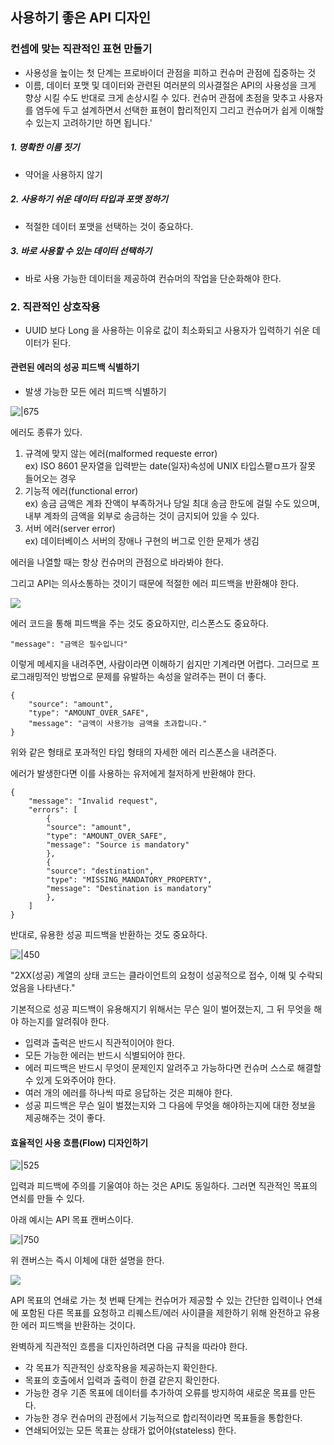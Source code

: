 ## 사용하기 좋은 API 디자인

### 컨셉에 맞는 직관적인 표현 만들기

- 사용성을 높이는 첫 단계는 프로바이더 관점을 피하고 컨슈머 관점에 집중하는 것
- 이름, 데이터 포맷 및 데이터와 관련된 여러분의 의사결절은 API의 사용성을 크게 향상 시킬 수도 반대로 크게 손상시킬 수 있다. 컨슈머 관점에 초점을 맞추고 사용자를 염두에 두고 설계하면서 선택한 표현이 합리적인지 그리고 컨슈머가 쉽게 이해할 수 있는지 고려하기만 하면 됩니다.'

##### 1. 명확한 이름 짓기
- 약어을 사용하지 않기

##### 2. 사용하기 쉬운 데이터 타입과 포맷 정하기
- 적절한 데이터 포맷을 선택하는 것이 중요하다.

##### 3. 바로 사용할 수 있는 데이터 선택하기
- 바로 사용 가능한 데이터을 제공하여 컨슈머의 작업을 단순화해야 한다.

### 2. 직관적인 상호작용

- UUID 보다 Long 을 사용하는 이유로 값이 최소화되고 사용자가 입력하기 쉬운 데이터가 된다.


#### 관련된 에러의 성공 피드백 식별하기

- 발생 가능한 모든 에러 피드백 식별하기

![|675](https://i.imgur.com/nFFuIno.jpg)

에러도 종류가 있다.

1. 규격에 맞지 않는 에러(malformed requeste error)   
   ex) ISO 8601 문자열을 입력받는 date(일자)속성에 UNIX 타입스퍁ㅁ프가 잘못 들어오는 경우
2. 기능적 에러(functional error)   
   ex) 송금 금액은 계좌 잔액이 부족하거나 당일 최대 송금 한도에 걸릴 수도 있으며, 내부 계좌의 금액을 외부로 송금하는 것이 금지되어 있을 수 있다.
3. 서버 에러(server error)  
   ex) 데이터베이스 서버의 장애나 구현의 버그로 인한 문제가 생김


에러을 나열할 때는 항상 컨슈머의 관점으로 바라봐야 한다.

그리고 API는 의사소통하는 것이기 때문에 적절한 에러 피드백을 반환해야 한다.

![](https://i.imgur.com/cT4Aj9o.jpg)

에러 코드을 통해 피드백을 주는 것도 중요하지만, 리스폰스도 중요하다.

`"message": "금액은 필수입니다"`

이렇게 메세지을 내려주면, 사람이라면 이해하기 쉽지만 기계라면 어렵다. 그러므로 프로그래밍적인 방법으로 문제를 유발하는 속성을 알려주는 편이 더 좋다.

```
{
	"source": "amount",
	"type": "AMOUNT_OVER_SAFE",
	"message": "금액이 사용가능 금액을 초과합니다."
}
```

위와 같은 형태로 포과적인 타입 형태의 자세한 에러 리스폰스을 내려준다.

에러가 발생한다면 이를 사용하는 유저에게 철저하게 반환해야 한다.

```
{
	"message": "Invalid request",
	"errors": [
		{
		"source": "amount",
		"type": "AMOUNT_OVER_SAFE",
		"message": "Source is mandatory"
		},
		{
		"source": "destination",
		"type": "MISSING_MANDATORY_PROPERTY",
		"message": "Destination is mandatory"
		},
	]
}
```

반대로, 유용한 성공 피드백을 반환하는 것도 중요하다.

![|450](https://i.imgur.com/f2MN0WJ.png)

"2XX(성공) 계열의 상태 코드는 클라이언트의 요청이 성공적으로 접수, 이해 및 수락되었음을 나타낸다."

기본적으로 성공 피드백이 유용해지기 위해서는 무슨 일이 벌어졌는지, 그 뒤 무엇을 해야 하는지를 알려줘야 한다.
- 입력과 출럭은 반드시 직관적이어야 한다.
- 모든 가능한 에러는 반드시 식별되어야 한다.
- 에러 피드백은 반드시 무엇이 문제인지 알려주고 가능하다면 컨슈머 스스로 해결할 수 있게 도와주어야 한다.
- 여러 개의 에러를 하나씩 따로 응답하는 것은 피해야 한다.
- 성공 피드백은 무슨 일이 벌졌는지와 그 다음에 무엇을 해야하는지에 대한 정보을 제공해주는 것이 좋다.


#### 효율적인 사용 흐름(Flow) 디자인하기

![|525](https://i.imgur.com/7D9OfPv.jpg)

입력과 피드백에 주의를 기울여야 하는 것은 API도 동일하다. 그러면 직관적인 목표의 연쇠를 만들 수 있다.

아래 예시는 API 목표 캔버스이다.

![|750](https://i.imgur.com/JnEmpA2.png)

위 캔버스는 즉시 이체에 대한 설명을 한다.

![](https://i.imgur.com/TJDp77R.jpg)

API 목표의 연쇄로 가는 첫 번째 단계는 컨슈머가 제공할 수 있는 간단한 입력이나 연쇄에 포함된 다른 목표를 요청하고 리퀘스트/에러 사이클을 제한하기 위해 완전하고 유용한 에러 피드백을 반환하는 것이다.


완벽하게 직관적인 흐름을 디자인하려면 다음 규칙을 따라야 한다.

- 각 목표가 직관적인 상호작용을 제공하는지 확인한다.
- 목표의 호출에서 입력과 출력이 한결 같은지 확인한다.
- 가능한 경우 기존 목표에 데이터를 추가하여 오류를 방지하여 새로운 목표를 만든다.
- 가능한 경우 컨슈머의 관점에서 기능적으로 합리적이라면 목표들을 통합한다.
- 연쇄되어있는 모든 목표는 상태가 없어야(stateless) 한다.
